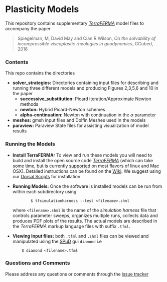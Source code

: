 # Plasticity Models #

This repository contains supplementary [*TerraFERMA*](http://terraferma.github.io) model files to accompany the paper 

>Spiegelman, M, David May and Cian R Wilson, 
*On the solvability of incompressible viscoplastic rheologies in geodynamics*, GCubed, 2016

### Contents ###
This repo contains the directories

* **solver_strategies:** Directories containing input files for describing and running three different models and producing Figures 2,3,5,6 and 10 in the paper
	* **successive_substitution:** Picard iteration/Approximate Newton methods
	* **newton:** Hybrid Picard-Newton schemes
	* **alpha-continuation:** Newton with continuation in the $\alpha$ parameter
* **meshes:** gmsh input files and Dolfin Meshes used in the models
* **paraview:** Paraview State files for assisting visualization of model results


### Running the Models ###

* **Install TerraFERMA:** To view and run these models you will need to build and install the open source code [*TerraFERMA*](http://terraferma.github.io) (which can take some time, but is currently [supported](https://github.com/terraferma/terraferma/wiki/Supported%20Platforms) on most flavors of linux and Mac OSX).  Detailed instructions can be found on the [Wiki](http://terraferma.github.io). We suggest using our [Dorsal Scripts](https://github.com/terraferma/terraferma/wiki/Installation#scripted-installation) for installation.

* **Running Models:** Once the software is installed models can be run from within each subdirectory using

	```
			$ tfsimulationharness --test <filename>.shml
	```

	where `<filename>.shml` is the name of the *simulation harness* file that controls parameter sweeps,  organizes multiple runs, collects data and produces PDF plots of the results.  The actual models are described in the *TerraFERMA* markup language files with suffix `.tfml`.

* **Viewing Input files:**  both `.tfml` and `.shml` files can be viewed and manipulated using the [SPuD](https://www.imperial.ac.uk/engineering/departments/earth-science/research/research-groups/amcg/software/spud/) gui `diamond` i.e

	```
		$ diamond <filename>.tfml
	```


### Questions and Comments ###
Please address any questions or comments through the [issue tracker](https://bitbucket.org/mspieg/plasticitymodels/issues?status=new&status=open) 